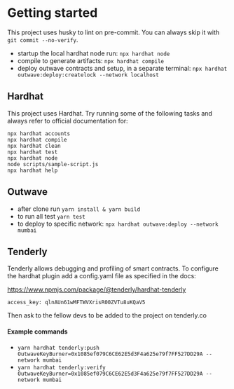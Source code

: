 # Getting started
This project uses husky to lint on pre-commit. You can always skip it with `git commit --no-verify`. 

- startup the local hardhat node run: `npx hardhat node`
- compile to generate artifacts: `npx hardhat compile`
- deploy outwave contracts and setup, in a separate terminal: `npx hardhat outwave:deploy:createlock --network localhost`

## Hardhat
This project uses Hardhat.
Try running some of the following tasks and always refer to official documentation for:

```shell
npx hardhat accounts
npx hardhat compile
npx hardhat clean
npx hardhat test
npx hardhat node
node scripts/sample-script.js
npx hardhat help
```

## Outwave
- after clone run `yarn install & yarn build`
- to run all test `yarn test`
- to deploy to specific network: `npx hardhat outwave:deploy --network mumbai`

## Tenderly
Tenderly allows debugging and profiling of smart contracts. To configure the hardhat plugin add a config.yaml file as specified in the docs:

https://www.npmjs.com/package/@tenderly/hardhat-tenderly

`access_key: qlnAUn61wMFTWVXrisR00ZVTu8uKQaV5`

Then ask to the fellow devs to be added to the project on tenderly.co

#### Example commands
- `yarn hardhat tenderly:push OutwaveKeyBurner=0x1085ef079C6CE62E5d3F4a625e79f7FF527DD29A --network mumbai`
- `yarn hardhat tenderly:verify OutwaveKeyBurner=0x1085ef079C6CE62E5d3F4a625e79f7FF527DD29A --network mumbai` 